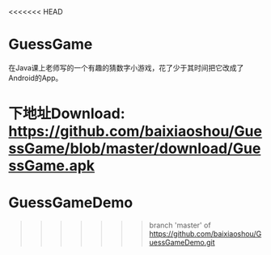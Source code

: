 <<<<<<< HEAD
# GuessGame
在Java课上老师写的一个有趣的猜数字小游戏，花了少于其时间把它改成了Android的App。

下地址Download: https://github.com/baixiaoshou/GuessGame/blob/master/download/GuessGame.apk
=======
# GuessGameDemo
>>>>>>> branch 'master' of https://github.com/baixiaoshou/GuessGameDemo.git
